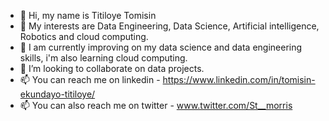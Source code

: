 - 👋 Hi, my name is Titiloye Tomisin 
- 👀 My interests are Data Engineering, Data Science, Artificial intelligence, Robotics and cloud computing.
- 🌱 I am currently improving on my data science and data engineering skills, i'm also learning cloud computing.
- 💞️ I’m looking to collaborate on data projects.
- 📫 You can reach me on linkedin - https://www.linkedin.com/in/tomisin-ekundayo-titiloye/ 
- 📫 You can also reach me on twitter - www.twitter.com/St__morris

<!---
StMorris/StMorris is a ✨ special ✨ repository because its `README.md` (this file) appears on your GitHub profile.
You can click the Preview link to take a look at your changes.
--->
